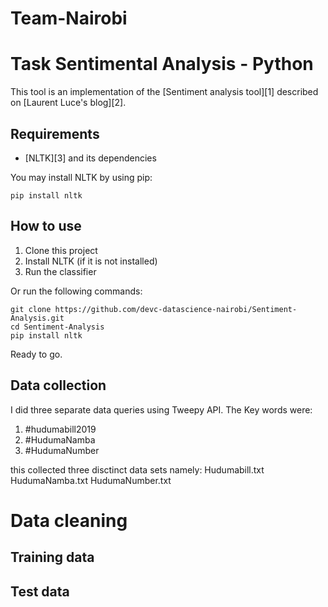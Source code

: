 # Team-Nairobi

Task Sentimental Analysis - Python
=========

This tool is an implementation of the [Sentiment analysis tool][1] 
described on [Laurent Luce's blog][2].

Requirements
------------
* [NLTK][3] and its dependencies

You may install NLTK by using pip:

    pip install nltk


How to use
----------

1. Clone this project
2. Install NLTK (if it is not installed)
3. Run the classifier

Or run the following commands:

    git clone https://github.com/devc-datascience-nairobi/Sentiment-Analysis.git
    cd Sentiment-Analysis
    pip install nltk
    
Ready to go.

Data collection
--------------
I did three separate data queries using Tweepy API. The Key words were:
1. #hudumabill2019
2. #HudumaNamba
3. #HudumaNumber

this collected three disctinct data sets
namely:
Hudumabill.txt
HudumaNamba.txt
HudumaNumber.txt

Data cleaning
======================


Training data
-------------


Test data
---------



